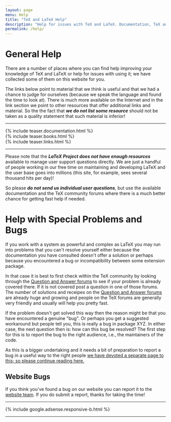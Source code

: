 ```yaml
---
layout: page
menu: Help
title: "TeX and LaTeX Help"
description: "Help for issues with TeX and LaTeX. Documentation, TeX and LaTeX books, links to TeX and LaTeX forums, communities and question and answer web sites."
permalink: /help/
---
```


# General Help

There are a number of places where you can find help improving your
knowledge of TeX and LaTeX or help for issues with using it; we have
collected some of them on this website for you.

The links below point to material that we think is useful and that we
had a chance to judge for ourselves (because we speak the language and
found the time to look at). There is much more available on the
Internet and in the link section we point to other resources that
offer additional links and material. So the the fact that **_we do not
list some resource_** should not be taken as a quality statement that
such material is inferior!


***

<div class="row teaser">
  <section class="col cell1of3">{% include teaser.documentation.html %}</section>
  <section class="col cell1of3">{% include teaser.books.html %}</section>
  <section class="col cell1of3">{% include teaser.links.html %}</section>
</div>

***

Please note that the **_LaTeX Project does not have enough
resources_** available to manage user support questions directly. We
are just a handful of people working in our free time on maintaining
and developing LaTeX and the user base goes into millions (this site,
for example, sees several thousand hits per day)!

So please **_do not send us individual user questions_**, but use the
available documentation and the TeX community forums where there is a
much better chance for getting fast help if needed.



# Help with Special Problems and Bugs

If you work with a system as powerful and complex as LaTeX you may run
into problems that you can't resolve yourself either because the
documentation you have consulted doesn't offer a solution or perhaps
because you encountered a bug or incompatibility between some
extension package.

In that case it is best to first check within the TeX community by
looking through the [Question and Answer
forums]({{site.baseurl}}/help/links/#question-and-answer-websites) to
see if your problem is already covered there. If it is not covered
post a question in one of those forums. The number of solutions and
receipes on the [Question and Answer
forums]({{site.baseurl}}/help/links/#question-and-answer-websites) are
already huge and growing and people on the TeX forums are generally
very friendly and usually will help you pretty fast.

If the problem doesn't get solved this way then the reason might be
that you have encountered a  genuine "bug". Or perhaps you get a suggested
workaround but people tell you, this is really a bug in package
XYZ. In either case, the next question then is: how can this bug be
resolved?  The first step for this is to report the bug to the
right audience, i.e., the maintainers of the code.

As this is a bigger undertaking and it needs a bit of preparation to
report a bug in a useful way to the right people [we have devoted a
separate page to this; so please continue reading
here.]({{site.baseurl}}/help/bugs/)


## Website Bugs

If you think you've found a bug on our website you can report it to
the [website team]({{site.baseurl}}/contact/#website-team). If you do
submit a report, thanks for taking the time!

***

<div class="row">{% include google.adsense.responsive-b.html %}</div><hr> 
